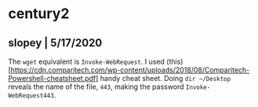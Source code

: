 # century2
## slopey | 5/17/2020

The `wget` equivalent is `Invoke-WebRequest`. I used (this)[https://cdn.comparitech.com/wp-content/uploads/2018/08/Comparitech-Powershell-cheatsheet.pdf] handy cheat sheet. Doing `dir ~/Desktop` reveals the name of the file, `443`, making the password `Invoke-WebRequest443`.
